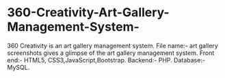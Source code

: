# 360-Creativity-Art-Gallery-Management-System-
360 Creativity is an art gallery management system.
File name:- art gallery screenshots gives a glimpse of the art gallery management system. 
Front end:- HTML5, CSS3,JavaScript,Bootstrap.
Backend:- PHP.
Database:- MySQL.
